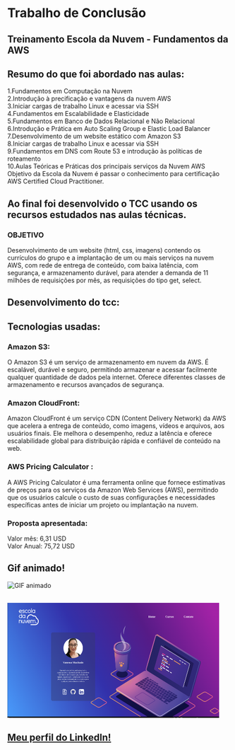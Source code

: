 # Trabalho de Conclusão<br>

## Treinamento Escola da Nuvem - Fundamentos da AWS
## Resumo do que foi abordado nas aulas:

1.Fundamentos em Computação na Nuvem<br>
2.Introdução à precificação e vantagens da nuvem AWS<br>
3.Iniciar cargas de trabalho Linux e acessar via SSH<br>
4.Fundamentos em Escalabilidade e Elasticidade<br>
5.Fundamentos em Banco de Dados Relacional e Não Relacional<br>
6.Introdução e Prática em Auto Scaling Group e Elastic Load Balancer<br>
7.Desenvolvimento de um website estático com Amazon S3<br>
8.Iniciar cargas de trabalho Linux e acessar via SSH<br>
9.Fundamentos em DNS com Route 53 e introdução às políticas de roteamento<br>
10.Aulas Teóricas e Práticas dos principais serviços da Nuvem AWS<br>
Objetivo da Escola da Nuvem é passar o conhecimento para certificação AWS Certified Cloud Practitioner.

## Ao final foi desenvolvido o TCC usando os recursos estudados nas aulas técnicas.
### OBJETIVO<br>

Desenvolvimento de um website (html, css, imagens) contendo os currículos do grupo e a
implantação de um ou mais serviços na nuvem AWS, com rede de entrega de conteúdo,
com baixa latência, com segurança, e armazenamento durável, para atender a demanda
de 11 milhões de requisições por mês, as requisições do tipo get, select.

## Desenvolvimento do tcc:

## Tecnologias usadas:<br>
### Amazon S3:<br>
O Amazon S3 é um serviço de armazenamento em nuvem da AWS. É escalável, durável e seguro, permitindo armazenar e acessar facilmente qualquer quantidade de dados pela internet. Oferece diferentes classes de armazenamento e recursos avançados de segurança. 

### Amazon CloudFront:<br>
 Amazon CloudFront é um serviço CDN (Content Delivery Network) da AWS que acelera a entrega de conteúdo, como imagens, vídeos e arquivos, aos usuários finais. Ele melhora o desempenho, reduz a latência e oferece escalabilidade global para distribuição rápida e confiável de conteúdo na web. 

### AWS Pricing Calculator :<br>
 A AWS Pricing Calculator é uma ferramenta online que fornece estimativas de preços para os serviços da Amazon Web Services (AWS), permitindo que os usuários calcule o custo de suas configurações e necessidades específicas antes de iniciar um projeto ou implantação na nuvem. 

### Proposta apresentada: <br>
Valor mês: 6,31 USD <br>
Valor Anual: 75,72 USD

## Gif animado!
![GIF animado](https://media.giphy.com/media/v1.Y2lkPTc5MGI3NjExN3M1NTc0MzZxa2Myd3Zpcm5qb2oybnpiZ3k2emQydzJpMzYzYmFqciZlcD12MV9pbnRlcm5hbF9naWZfYnlfaWQmY3Q9Zw/0KOpYOQ6OpQNiGpevR/giphy.gif)<br><br>


<img src="./assets/site.png" alt="Texto alternativo" width="480" height="260">


## [Meu perfil do LinkedIn!](https://www.linkedin.com/in/vanessasouzamachado/)

